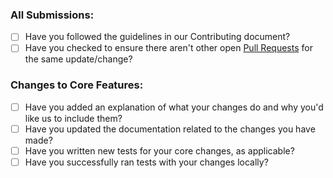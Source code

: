 ### All Submissions:

* [ ] Have you followed the guidelines in our Contributing document?
* [ ] Have you checked to ensure there aren't other open [Pull Requests](../../pulls) for the same update/change?

### Changes to Core Features:

* [ ] Have you added an explanation of what your changes do and why you'd like us to include them?
* [ ] Have you updated the documentation related to the changes you have made?
* [ ] Have you written new tests for your core changes, as applicable?
* [ ] Have you successfully ran tests with your changes locally?